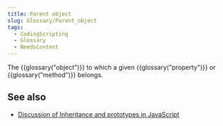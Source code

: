 ```yaml
---
title: Parent object
slug: Glossary/Parent_object
tags:
  - CodingScripting
  - Glossary
  - NeedsContent
---
```

The {{glossary("object")}} to which a given {{glossary("property")}} or {{glossary("method")}} belongs.

## See also

- [Discussion of Inheritance and prototypes in JavaScript](/en-US/docs/Web/JavaScript/Inheritance_and_the_prototype_chain)
